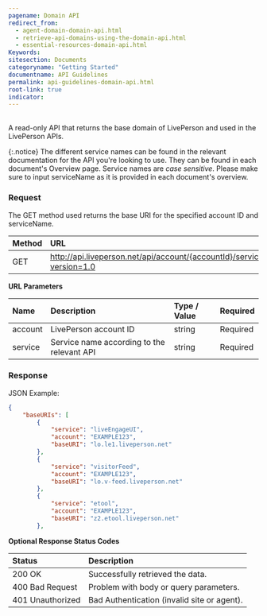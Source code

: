 ```yaml
---
pagename: Domain API
redirect_from:
  - agent-domain-domain-api.html
  - retrieve-api-domains-using-the-domain-api.html
  - essential-resources-domain-api.html
Keywords:
sitesection: Documents
categoryname: "Getting Started"
documentname: API Guidelines
permalink: api-guidelines-domain-api.html
root-link: true
indicator:
---
```

<br>
A read-only API that returns the base domain of LivePerson and used in the LivePerson APIs.

<!-- ### Domain Retrieval Tool

Instead of using the API below yourself, you can use a simple tool that we built to retrieve **all** service names and their respective base URIs. This is useful if you need those URIs for a static project or as a point of reference. You might still want to review the Domain API itself in order to incorporate retrieving your base URIs dynamically, as part of your code.

To use the tool, simply input your account number below and hit the button!

<input type="text" id="account" placeholder="Type your account number here">
<input type="button" id="csds-button" value="Get Base URIs">
<table id="csds-result">
</table> -->

{:.notice}
The different service names can be found in the relevant documentation for the API you're looking to use. They can be found in each document's Overview page. Service names are *case sensitive*. Please make sure to input serviceName as it is provided in each document's overview.

###  Request

The GET method used returns the base URI for the specified account ID and serviceName.

| Method | URL |
| :--- | :--- |
| GET | http://api.liveperson.net/api/account/{accountId}/service/{serviceName}/baseURI.json?version=1.0 |

**URL Parameters**

| Name | Description | Type / Value | Required |
| :--- | :--- | :--- | :--- |
| account | LivePerson account ID | string | Required |
| service | Service name according to the relevant API | string | Required |

###  Response

JSON Example:

```json
{
    "baseURIs": [
        {
            "service": "liveEngageUI",
            "account": "EXAMPLE123",
            "baseURI": "lo.le1.liveperson.net"
        },
        {
            "service": "visitorFeed",
            "account": "EXAMPLE123",
            "baseURI": "lo.v-feed.liveperson.net"
        },
        {
            "service": "etool",
            "account": "EXAMPLE123",
            "baseURI": "z2.etool.liveperson.net"
        },
```


**Optional Response Status Codes**

| Status | Description |
| :--- | :--- |
| 200 OK | Successfully retrieved the data. |
| 400 Bad Request | Problem with body or query parameters. |
| 401 Unauthorized | Bad Authentication (invalid site or agent). |
